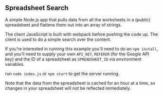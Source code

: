 ## Spreadsheet Search

A simple Node.js app that pulls data from all the worksheets in a (public) spreadsheet and flattens them out into an array of strings.

The client JavaScript is built with webpack before pushing the code up. The client is used to do a simple search over the content.

If you're interested in running this example you'll need to do an `npm install`, and you'll need to supply
your own `API_KEY`, `REFERER` (for the Google API key) and the ID of a spreadsheet as `SPREADSHEET_ID` via environment variables.

run `node index.js` or `npm start` to get the server running.

Note that the data from the spreadsheet is cached for an hour at a time, so changes in your spreadsheet will not be reflected immediately.
